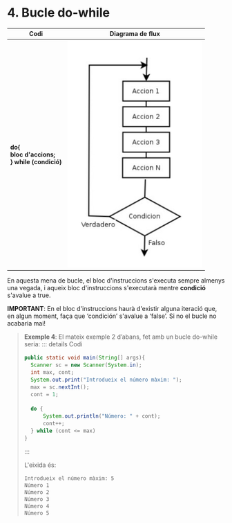 # 4. Bucle do-while

|Codi| Diagrama de flux|
|----|-----------------|
|**do{ <br> bloc d'accions; <br> } while (condició)**| ![Bucle do-while](uf4/bucle_do_while.jpg)|

En aquesta mena de bucle, el bloc d'instruccions s'executa sempre almenys una vegada, i aqueix bloc d'instruccions s'executarà mentre **condició** s'avalue a true.

**IMPORTANT**: En el bloc d'instruccions haurà d'existir alguna iteració que, en algun
moment, faça que ‘condición’ s'avalue a ‘false’. Si no el bucle no acabaria mai!

>**Exemple 4**: El mateix exemple 2 d’abans, fet amb un bucle do-while seria:
>::: details Codi
>```java
>public static void main(String[] args){
>   Scanner sc = new Scanner(System.in);
>   int max, cont;
>   System.out.print("Introdueix el número màxim: ");
>   max = sc.nextInt();
>   cont = 1;
>   
>   do {
>       System.out.println("Número: " + cont);
>       cont++;
>   } while (cont <= max)
>}
>```
>:::
>
>L'eixida és:
>
>```plaintext
>Introdueix el número màxim: 5
>Número 1
>Número 2
>Número 3
>Número 4
>Número 5
>```